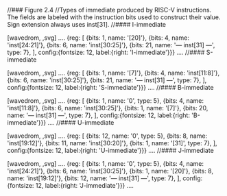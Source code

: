 //### Figure 2.4
//Types of immediate produced by RISC-V instructions. The fields are labeled with the instruction bits used to construct their value. Sign extension always uses inst[31].
//#### I-immediate

[wavedrom, ,svg]
....
{reg: [
{bits: 1,  name: '[20]'},
{bits: 4,  name: 'inst[24:21]'},
{bits: 6,  name: 'inst[30:25]'},
{bits: 21,  name: '— inst[31] —', type: 7},
], config:{fontsize: 12, label:{right: 'I-immediate'}}}
....
//#### S-immediate

[wavedrom, ,svg]
....
{reg: [
{bits: 1,  name: '[7]'},
{bits: 4,  name: 'inst[11:8]'},
{bits: 6,  name: 'inst[30:25]'},
{bits: 21,  name: '— inst[31] —', type: 7},
], config:{fontsize: 12, label:{right: 'S-immediate'}}}
....
//#### B-immediate

[wavedrom, ,svg]
....
{reg: [
{bits: 1,  name: '0', type: 5},
{bits: 4,  name: 'inst[11:8]'},
{bits: 6,  name: 'inst[30:25]'},
{bits: 1,  name: '[7]'},
{bits: 20, name: '— inst[31] —', type: 7},
], config:{fontsize: 12, label:{right: 'B-immediate'}}}
....
//#### U-immediate

[wavedrom, ,svg]
....
{reg: [
{bits: 12, name: '0', type: 5},
{bits: 8,  name: 'inst[19:12]'},
{bits: 11, name: 'inst[30:20]'},
{bits: 1,  name: '[31]', type: 7},
], config:{fontsize: 12, label:{right: 'U-immediate'}}}
....
//#### J-immediate

[wavedrom, ,svg]
....
{reg: [
{bits: 1,  name: '0', type: 5},
{bits: 4,  name: 'inst[24:21]'},
{bits: 6,  name: 'inst[30:25]'},
{bits: 1,  name: '[20]'},
{bits: 8,  name: 'inst[19:12]'},
{bits: 12, name: '— inst[31] —', type: 7},
], config:{fontsize: 12, label:{right: 'J-immediate'}}}
....
